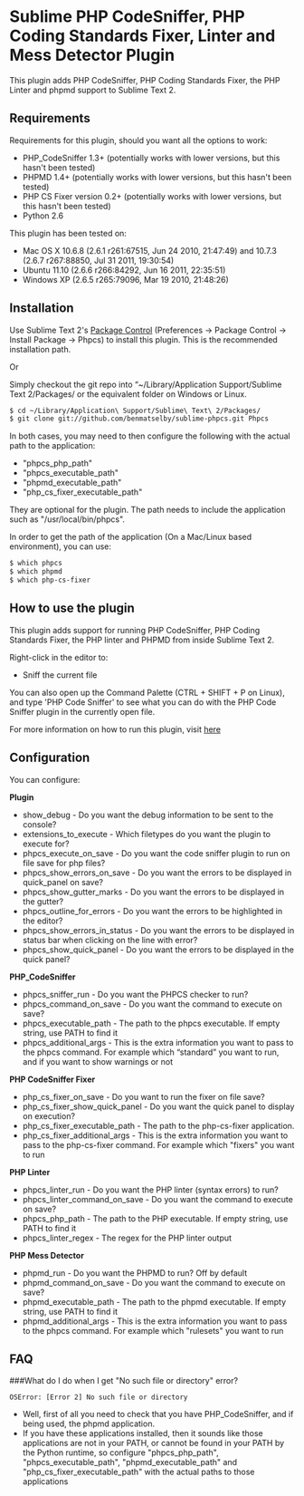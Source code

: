Sublime PHP CodeSniffer, PHP Coding Standards Fixer, Linter and Mess Detector Plugin
====================================================================================

This plugin adds PHP CodeSniffer, PHP Coding Standards Fixer, the PHP Linter and phpmd support to Sublime Text 2.


Requirements
------------

Requirements for this plugin, should you want all the options to work:

* PHP_CodeSniffer 1.3+ (potentially works with lower versions, but this hasn't been tested)
* PHPMD 1.4+ (potentially works with lower versions, but this hasn't been tested)
* PHP CS Fixer version 0.2+ (potentially works with lower versions, but this hasn't been tested)
* Python 2.6

This plugin has been tested on:

* Mac OS X 10.6.8 (2.6.1 r261:67515, Jun 24 2010, 21:47:49) and 10.7.3 (2.6.7 r267:88850, Jul 31 2011, 19:30:54)
* Ubuntu 11.10 (2.6.6 r266:84292, Jun 16 2011, 22:35:51)
* Windows XP (2.6.5 r265:79096, Mar 19 2010, 21:48:26)


Installation
------------

Use Sublime Text 2's [Package Control](http://wbond.net/sublime_packages/package_control) (Preferences -> Package Control -> Install Package -> Phpcs) to install this plugin. This is the recommended installation path.

Or

Simply checkout the git repo into “~/Library/Application Support/Sublime Text 2/Packages/ or the equivalent folder on Windows or Linux.

```bash
$ cd ~/Library/Application\ Support/Sublime\ Text\ 2/Packages/
$ git clone git://github.com/benmatselby/sublime-phpcs.git Phpcs
```

In both cases, you may need to then configure the following with the actual path to the application:

* "phpcs_php_path"
* "phpcs_executable_path"
* "phpmd_executable_path"
* "php_cs_fixer_executable_path"

They are optional for the plugin. The path needs to include the application such as "/usr/local/bin/phpcs".

In order to get the path of the application (On a Mac/Linux based environment), you can use:

```bash
$ which phpcs
$ which phpmd
$ which php-cs-fixer
```


How to use the plugin
---------------------

This plugin adds support for running PHP CodeSniffer, PHP Coding Standards Fixer, the PHP linter and PHPMD from inside Sublime Text 2.

Right-click in the editor to:

* Sniff the current file

You can also open up the Command Palette (CTRL + SHIFT + P on Linux), and type
'PHP Code Sniffer' to see what you can do with the PHP Code Sniffer plugin in the currently open file.

For more information on how to run this plugin, visit [here](http://soulbroken.co.uk/code/sublimephpcs)


Configuration
-------------

You can configure:

**Plugin**

* show_debug - Do you want the debug information to be sent to the console?
* extensions_to_execute - Which filetypes do you want the plugin to execute for?
* phpcs_execute_on_save - Do you want the code sniffer plugin to run on file save for php files?
* phpcs_show_errors_on_save - Do you want the errors to be displayed in quick_panel on save?
* phpcs_show_gutter_marks - Do you want the errors to be displayed in the gutter?
* phpcs_outline_for_errors - Do you want the errors to be highlighted in the editor?
* phpcs_show_errors_in_status - Do you want the errors to be displayed in status bar when clicking on the line with error?
* phpcs_show_quick_panel - Do you want the errors to be displayed in the quick panel?

**PHP_CodeSniffer**

* phpcs_sniffer_run - Do you want the PHPCS checker to run?
* phpcs_command_on_save - Do you want the command to execute on save?
* phpcs_executable_path - The path to the phpcs executable. If empty string, use PATH to find it
* phpcs_additional_args - This is the extra information you want to pass to the phpcs command. For example which “standard” you want to run, and if you want to show warnings or not

**PHP CodeSniffer Fixer**

* php_cs_fixer_on_save - Do you want to run the fixer on file save?
* php_cs_fixer_show_quick_panel - Do you want the quick panel to display on execution?
* php_cs_fixer_executable_path - The path to the php-cs-fixer application.
* php_cs_fixer_additional_args - This is the extra information you want to pass to the php-cs-fixer command. For example which "fixers" you want to run

**PHP Linter**

* phpcs_linter_run - Do you want the PHP linter (syntax errors) to run?
* phpcs_linter_command_on_save - Do you want the command to execute on save?
* phpcs_php_path - The path to the PHP executable. If empty string, use PATH to find it
* phpcs_linter_regex - The regex for the PHP linter output

**PHP Mess Detector**

* phpmd_run - Do you want the PHPMD to run? Off by default
* phpmd_command_on_save - Do you want the command to execute on save?
* phpmd_executable_path - The path to the phpmd executable. If empty string, use PATH to find it
* phpmd_additional_args - This is the extra information you want to pass to the phpcs command. For example which "rulesets" you want to run


FAQ
---

###What do I do when I get "No such file or directory" error?

```
OSError: [Error 2] No such file or directory
```

* Well, first of all you need to check that you have PHP_CodeSniffer, and if being used, the phpmd application.
* If you have these applications installed, then it sounds like those applications are not in your PATH, or cannot be found in your PATH by the Python runtime, so configure "phpcs_php_path", "phpcs_executable_path", "phpmd_executable_path" and "php_cs_fixer_executable_path" with the actual paths to those applications

